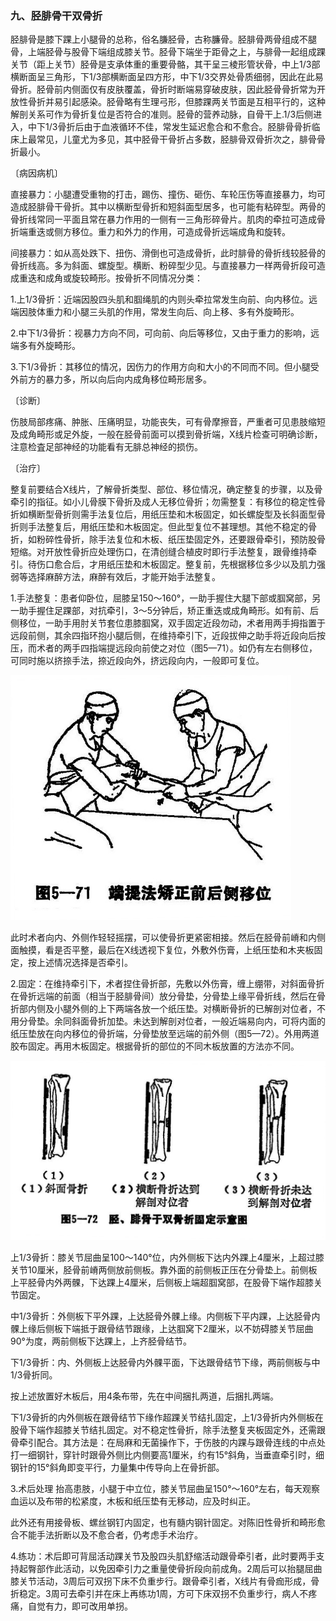 ### 九、胫腓骨干双骨折

胫腓骨是膝下踝上小腿骨的总称，俗名膁胫骨，古称臁骨。胫腓骨两骨组成不腿骨，上端胫骨与股骨下端组成膝关节。胫骨下端坐于距骨之上，与腓骨一起组成踝关节（距上关节）胫骨是支承体重的重要骨骼，其干呈三棱形管状骨，中上1/3部横断面呈三角形，下1/3部横断面呈四方形，中下1/3交界处骨质细弱，因此在此易骨折。胫骨前内侧面仅有皮肤覆盖，骨折时断端易穿破皮肤，因此胫骨骨折常为开放性骨折并易引起感染。胫骨略有生理弓形，但膝踝两关节面是互相平行的，这种解剖关系可作为骨折复位是否符合的准则。胫骨的营养动脉，自骨干上.1/3后侧进入，中下1/3骨折后由于血液循环不佳，常发生延迟愈合和不愈合。胫腓骨骨折临床上最常见，儿童尤为多见，其中胫骨干骨折占多数，胫腓骨双骨折次之，腓骨骨折最小。

〔病因病机〕

直接暴力：小腿遭受重物的打击，踢伤、撞伤、砸伤、车轮压伤等直接暴力，均可造成胫腓骨干骨折。其中以横断型骨折和短斜面型居多，也可能有粘碎型。两骨的骨折线常同一平面且常在暴力作用的一侧有一三角形碎骨片。肌肉的牵拉可造成骨折端重迭或侧方移位。重力和外力的作用，可造成骨折远端成角和旋转。

间接暴力：如从高处跌下、扭伤、滑倒也可造成骨折，此时腓骨的骨折线较胫骨的骨折线高。多为斜面、螺旋型。横断、粉碎型少见。与直接暴力一样两骨折段可造成重迭和成角或旋较畸形。按骨折不同情况分类：

1.上1/3骨折：近端因股四头肌和腘绳肌的内则头牵拉常发生向前、向内移位。远端因肢体重力和小腿三头肌的作用，常发生向后、向上移、多有外旋畸形。

2.中下1/3骨折：视暴力方向不同，可向前、向后等移位，又由于重力的影响，远端多有外旋畸形。

3.下1/3骨折：其移位的情况，因伤力的作用方向和大小的不同而不同。但小腿受外前方的暴力多，所以向后向内成角移位畸形居多。

〔诊断〕

伤肢局部疼痛、肿胀、压痛明显，功能丧失，可有骨摩擦音，严重者可见患肢缩短及成角畸形或足外旋，一般在胫骨前面可以摸到骨折端，X线片检查可明确诊断，注意检査足部神经的功能看有无腓总神经的损伤。

〔治疗〕

整复前要结合X线片，了解骨折类型、部位、移位情况，确定整复的步骤，以及骨牵引的指征。如小儿骨膜下骨折及成人无移位骨折；勿需整复：有移位的稳定性骨折如横断型骨折则需手法复位后，用纸压垫和木板固定，如长螺旋型及长斜面型骨折则手法整复后，用纸压垫和木板固定。但此型复位不甚理想。其他不稳定的骨折，如粉碎性骨折，除手法复位和木板、纸压垫固定外，还要跟骨牵引，预防股骨短缩。对开放性骨折应处理伤口，在清创缝合植皮时即行手法整复，跟骨维持牵引。待伤口愈合后，才用纸压垫和木板固定。整复前，先根据移位多少以及肌力强弱等选择麻醉方法，麻醉有效后，才能开始手法整复。

1.手法整复：患者仰卧位，屈膝呈150〜160°，一助手握住大腿下部或腘窝部，另一助手握住足踝部，对抗牵引，3〜5分钟后，矫正重迭或成角畸形。如有前、后侧移位，一助手用肘关节套位患膝腘窝，双手固定近段勿动，术者用两手拇指置于远段前侧，其余四指环抱小腿后侧，在维持牵引下，近段拔伸之助手将近段向后按压，而术者的两手四指端提远段向前使之对位（图5—71）。如仍有左右侧移位，可同时施以挤捺手法，捺近段向外，挤远段向内，一般即可复位。

<img src="img\5-71.jpg" style="zoom:70%;" />

此时术者向内、外侧作轻轻摇摆，可以使骨折更紧密相接。然后在胫骨前嵴和内侧面触摸，看是否平整，最后在X线透视下复位，外敷外伤膏，上纸压垫和木夹板固定，按上述情况选择是否牵引。

2.固定：在维持牵引下，术者捏住骨折部，先敷以外伤膏，缠上绷带，对斜面骨折在骨折远端的前面（相当于胫腓骨间）放分骨垫，分骨垫上缘平骨折线，然后在骨折部内侧及小腿外侧的上下两端各放一个纸压垫。对横断骨折的已解剖对位者，不用分骨垫。余同斜面骨折加垫。未达到解剖对位者，一般近端易向内，可将内面的纸压垫放在向内移位的骨折端，分骨垫放至远端的前外侧（图5—72）。外用两道胶布固定。再用木板固定。根据骨折的部位的不同木板放置的方法亦不同。

<img src="img\5-72.jpg" style="zoom:70%;" />

上1/3骨折：膝关节屈曲呈100〜140°位，内外侧板下达内外踝上4厘米，上超过膝关节10厘米，胫骨前嵴两侧放前侧板。靠外面的前侧板正压在分骨垫上。前侧板上平胫骨内外两髁，下达踝上4厘米，后侧板上端超腘窝部，在股骨下端作超膝关节固定。

中1/3骨折：外侧板下平外踝，上达胫骨外髁上缘。内侧板下平内踝，上达胫骨内髁上缘后侧板下端抵于跟骨结节跟缘，上达腘窝下2厘米，以不妨碍膝关节屈曲90°为度，两前侧板下达踝上，上齐胫骨结节。

下1/3骨折：内、外侧板上达胫骨内外髁平面，下达跟骨结节下缘，两前侧板与中1/3骨折同。

按上述放置好木板后，用4条布带，先在中间捆扎两道，后捆扎两端。

下1/3骨折的内外侧板在跟骨结节下缘作超踝关节结扎固定，上1/3骨折内外侧板在股骨下端作超膝关节结扎固定。对不稳定性骨折，除手法整复夹板固定外，还需跟骨牵引配合。其方法是：在局麻和无菌操作下，于伤肢的内踝与跟骨连线的中点处打一细钢针，穿针时跟骨外侧比内侧要高1厘米，约有15°斜角，当垂直牵引时，细钢针的15°斜角即变平行，力量集中传导向上在骨折部。

3.术后处理 抬高患肢，小腿于中立位，膝关节屈曲呈150°〜160°左右，每天观察血运以及布带的松紧度，木板和纸压垫有无移动，应及时纠正。

此外还有用接骨板、螺丝钢钉内固定，也有髓内钢针固定。对陈旧性骨折和畸形愈合不能手法折断以及不愈合者，仍考虑手术治疗。

4.练功：术后即可背屈活动踝关节及股四头肌舒缩活动跟骨牵引者，此时要两手支持起臀部作此活动，以免因牵引力之重量使骨折段向前成角。2周后可以抬腿屈曲膝关节活动，3周后可双拐下床不负重步行。跟骨牵引者，X线片有骨痂形成，骨折稳定。3周可去牵引并在床上再练功1周，方可下床双拐不负重步行，病人不疼痛，自觉有力，即可改用单拐。

